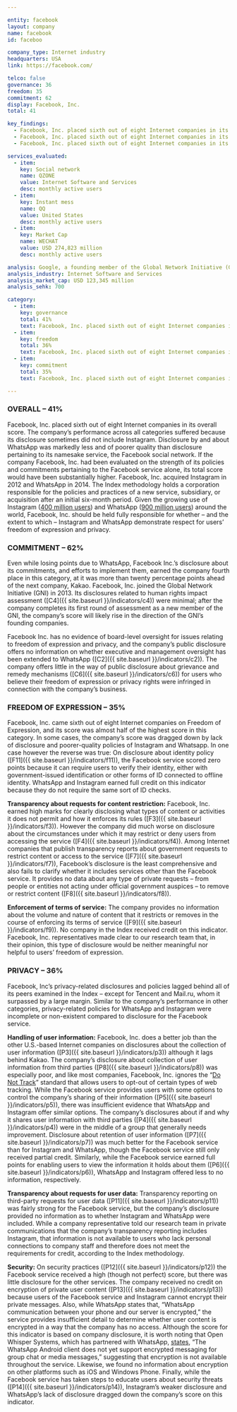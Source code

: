 ```yaml
---

entity: facebook
layout: company
name: facebook
id: faceboo

company_type: Internet industry
headquarters: USA
link: https://facebook.com/

telco: false
governance: 36
freedom: 35
commitment: 62
display: Facebook, Inc.
total: 41

key_findings:
  - Facebook, Inc. placed sixth out of eight Internet companies in its overall score. The company’s performance across all categories suffered because its disclosure sometimes did not include Instagram.
  - Facebook, Inc. placed sixth out of eight Internet companies in its overall score. The company’s performance across all categories suffered because its disclosure sometimes did not include Instagram.
  - Facebook, Inc. placed sixth out of eight Internet companies in its overall score. The company’s performance across all categories suffered because its disclosure sometimes did not include Instagram. 

services_evaluated:
  - item:
    key: Social network
    name: QZONE
    value: Internet Software and Services
    desc: monthly active users
  - item:
    key: Instant mess
    name: QQ
    value: United States
    desc: monthly active users
  - item:
    key: Market Cap
    name: WECHAT
    value: USD 274,823 million
    desc: monthly active users

analysis: Google, a founding member of the Global Network Initiative (GNI), earned the highest overall score in the Index. However there is much room for improvement. While aspects of U.S. law and the company’s business model would need to change in order for Google to achieve a perfect score, the company’s score could improve substantially even if its business model and the legal and regulatory environment in the United States were to remain unchanged. If the company were simply to match the top-scoring company for each indicator in the Index, its overall score would rise by nearly 10 percentage points.
analysis_industry: Internet Software and Services
analysis_market_cap: USD 123,345 million
analysis_sehk: 700

category:
  - item:
    key: governance
    total: 41%
    text: Facebook, Inc. placed sixth out of eight Internet companies in its overall score. The company’s performance across all categories suffered because its disclosure sometimes did not include Instagram. 
  - item:
    key: freedom
    total: 36%
    text: Facebook, Inc. placed sixth out of eight Internet companies in its overall score. The company’s performance across all categories suffered because its disclosure sometimes did not include Instagram.
  - item:
    key: commitment
    total: 35%
    text: Facebook, Inc. placed sixth out of eight Internet companies in its overall score. The company’s performance across all categories suffered because its disclosure sometimes did not include Instagram.

---
```


### OVERALL – 41%

Facebook, Inc. placed sixth out of eight Internet companies in its overall score. The company’s performance across all categories suffered because its disclosure sometimes did not include Instagram. Disclosure by and about WhatsApp was markedly less and of poorer quality than disclosure pertaining to its namesake service, the Facebook social network. If the company Facebook, Inc. had been evaluated on the strength of its policies and commitments pertaining to the Facebook service alone, its total score would have been substantially higher. Facebook, Inc. acquired Instagram in 2012 and WhatsApp in 2014. The Index methodology holds a corporation responsible for the policies and practices of a new service, subsidiary, or acquisition after an initial six-month period. Given the growing use of Instagram ([400 million users](http://www.cnbc.com/2015/09/23/instagram-hits-400-million-users-beating-twitter.html)) and WhatsApp ([900 million users](http://fortune.com/2015/09/04/whatsapp-900-million-users/)) around the world, Facebook, Inc. should be held fully responsible for whether – and the extent to which – Instagram and WhatsApp demonstrate respect for users’ freedom of expression and privacy.


### COMMITMENT – 62%

Even while losing points due to WhatsApp, Facebook Inc.’s disclosure about its commitments, and efforts to implement them, earned the company fourth place in this category, at it was more than twenty percentage points ahead of the next company, Kakao. Facebook, Inc. joined the Global Network Initiative (GNI) in 2013. Its disclosures related to human rights impact assessment ([C4]({{ site.baseurl }}/indicators/c4)) were minimal; after the company completes its first round of assessment as a new member of the GNI, the company’s score will likely rise in the direction of the GNI’s founding companies.

Facebook Inc. has no evidence of board-level oversight for issues relating to freedom of expression and privacy, and the company’s public disclosure offers no information on whether executive and management oversight has been extended to WhatsApp ([C2]({{ site.baseurl }}/indicators/c2)). The company offers little in the way of public disclosure about grievance and remedy mechanisms ([C6]({{ site.baseurl }}/indicators/c6)) for users who believe their freedom of expression or privacy rights were infringed in connection with the company’s business.


### FREEDOM OF EXPRESSION – 35%

Facebook, Inc. came sixth out of eight Internet companies on Freedom of Expression, and its score was almost half of the highest score in this category. In some cases, the company’s score was dragged down by lack of disclosure and poorer-quality policies of Instagram and Whatsapp. In one case however the reverse was true: On disclosure about identity policy ([F11]({{ site.baseurl }}/indicators/f11)), the Facebook service scored zero points because it can require users to verify their identity, either with government-issued identification or other forms of ID connected to offline identity. WhatsApp and Instagram earned full credit on this indicator because they do not require the same sort of ID checks.

**Transparency about requests for content restriction:** Facebook, Inc. earned high marks for clearly disclosing what types of content or activities it does not permit and how it enforces its rules ([F3]({{ site.baseurl }}/indicators/f3)). However the company did much worse on disclosure about the circumstances under which it may restrict or deny users from accessing the service ([F4]({{ site.baseurl }}/indicators/f4)). Among Internet companies that publish transparency reports about government requests to restrict content or access to the service ([F7]({{ site.baseurl }}/indicators/f7)), Facebook’s disclosure is the least comprehensive and also fails to clarify whether it includes services other than the Facebook service. It provides no data about any type of private requests – from people or entities not acting under official government auspices – to remove or restrict content ([F8]({{ site.baseurl }}/indicators/f8)).

**Enforcement of terms of service:** The company provides no information about the volume and nature of content that it restricts or removes in the course of enforcing its terms of service ([F9]({{ site.baseurl }}/indicators/f9)). No company in the Index received credit on this indicator. Facebook, Inc. representatives made clear to our research team that, in their opinion, this type of disclosure would be neither meaningful nor helpful to users’ freedom of expression.

### PRIVACY – 36%

Facebook, Inc’s privacy-related disclosures and policies lagged behind all of its peers examined in the Index – except for Tencent and Mail.ru, whom it surpassed by a large margin. Similar to the company’s performance in other categories, privacy-related policies for WhatsApp and Instagram were incomplete or non-existent compared to disclosure for the Facebook service.

**Handling of user information:** Facebook, Inc. does a better job than the other U.S.-based Internet companies on disclosures about the collection of user information ([P3]({{ site.baseurl }}/indicators/p3)) although it lags behind Kakao. The company’s disclosure about collection of user information from third parties ([P8]({{ site.baseurl }}/indicators/p8)) was especially poor, and like most companies, Facebook, Inc. ignores the “[Do Not Track](http://donottrack.us/)” standard that allows users to opt-out of certain types of web tracking. While the Facebook service provides users with some options to control the company’s sharing of their information ([P5]({{ site.baseurl }}/indicators/p5)), there was insufficient evidence that WhatsApp and Instagram offer similar options. The company’s disclosures about if and why it shares user information with third parties ([P4]({{ site.baseurl }}/indicators/p4)) were in the middle of a group that generally needs improvement. Disclosure about retention of user information ([P7]({{ site.baseurl }}/indicators/p7)) was much better for the Facebook service than for Instagram and WhatsApp, though the Facebook service still only received partial credit. Similarly, while the Facebook service earned full points for enabling users to view the information it holds about them ([P6]({{ site.baseurl }}/indicators/p6)), WhatsApp and Instagram offered less to no information, respectively.

**Transparency about requests for user data:** Transparency reporting on third-party requests for user data ([P11]({{ site.baseurl }}/indicators/p11)) was fairly strong for the Facebook service, but the company’s disclosure provided no information as to whether Instagram and WhatsApp were included. While a company representative told our research team in private communications that the company’s transparency reporting includes Instagram, that information is not available to users who lack personal connections to company staff and therefore does not meet the requirements for credit, according to the Index methodology.

**Security:** On security practices ([P12]({{ site.baseurl }}/indicators/p12)) the Facebook service received a high (though not perfect) score, but there was little disclosure for the other services. The company received no credit on encryption of private user content ([P13]({{ site.baseurl }}/indicators/p13)) because users of the Facebook service and Instagram cannot encrypt their private messages. Also, while WhatsApp states that, “WhatsApp communication between your phone and our server is encrypted,” the service provides insufficient detail to determine whether user content is encrypted in a way that the company has no access. Although the score for this indicator is based on company disclosure, it is worth noting that Open Whisper Systems, which has partnered with WhatsApp, [states](https://whispersystems.org/blog/whatsapp/), “The WhatsApp Android client does not yet support encrypted messaging for group chat or media messages,” suggesting that encryption is not available throughout the service. Likewise, we found no information about encryption on other platforms such as iOS and Windows Phone. Finally, while the Facebook service has taken steps to educate users about security threats ([P14]({{ site.baseurl }}/indicators/p14)), Instagram’s weaker disclosure and WhatsApp’s lack of disclosure dragged down the company’s score on this indicator.
